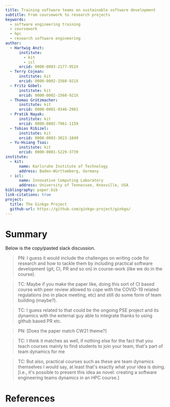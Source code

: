 ```yaml
---
title: Training software teams on sustainable software development 
subtitle: From coursework to research projects
keywords:
  - software engineering training
  - coursework
  - hpc
  - research software engineering
author:
  - Hartwig Anzt:
      institute:
        - kit
        - icl
      orcid: 0000-0003-2177-952X
  - Terry Cojean:
      institute: kit
      orcid: 0000-0002-1560-921X
  - Fritz Göbel:
      institute: kit
      orcid: 0000-0002-1560-921X
  - Thomas Grützmacher:
      institute: kit
      orcid: 0000-0001-9346-2981
  - Pratik Nayak:
      institute: kit
      orcid: 0000-0002-7961-1159
  - Tobias Ribizel:
      institute: kit
      orcid: 0000-0003-3023-1849
  - Yu-Hsiang Tsai:
      institute: kit
      orcid: 0000-0001-5229-3739
institute:
  - kit:
      name: Karlsruhe Institute of Technology
      address: Baden-Württemberg, Germany
  - icl:
      name: Innovative Computing Laboratory
      address: University of Tennessee, Knoxville, USA
bibliography: paper.bib
link-citations: true
project:
  title: The Ginkgo Project
  github-url: https://github.com/ginkgo-project/ginkgo/
---
```


# Summary

Below is the copy/pasted slack discussion.

> PN: I guess it would include the challenges on writing code for research and how
> to tackle them by including practical software development (git, CI, PR and so
> on) in course-work (like we do in the course).

> TC: Maybe if you make the paper like, doing this sort of CI based course with peer
> review allowed to cope with the COVID-19 related regulations (no in place
> meeting, etc) and still do some form of team building (maybe?).


> TC: I guess related to that could be the ongoing PSE project and its dynamics with
> the external guy able to integrate thanks to using github based PR etc.

> PN: [Does the paper match CW21 theme?]

> TC: I think it matches as well, if nothing else for the fact that you teach
> courses mainly to find students to join your team, that's part of team
> dynamics for me

> TC: But also, practical courses such as these are team dynamics themselves I would say, at least that's exactly what your idea is doing. [i.e., it's possible to present this idea as novel: creating a software engineering teams dynamics in an HPC course.]


# References
